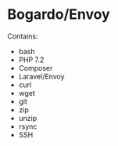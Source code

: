 # Bogardo/Envoy

Contains:

- bash
- PHP 7.2
- Composer
- Laravel/Envoy
- curl
- wget
- git
- zip
- unzip
- rsync
- SSH